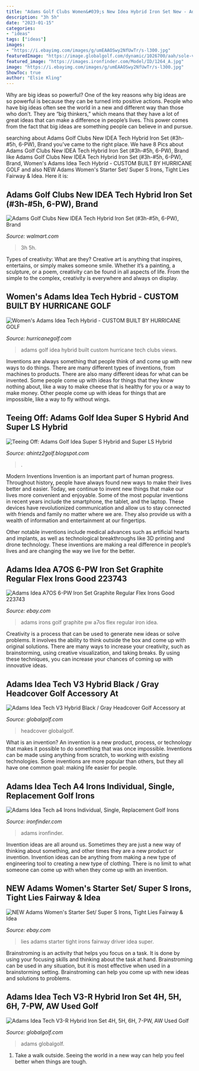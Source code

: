 ```yaml
---
title: "Adams Golf Clubs Women&#039;s New Idea Hybrid Iron Set New - Adams Ironfinder"
description: "3h 5h"
date: "2023-01-15"
categories:
- "ideas"
tags: ["ideas"]
images:
- "https://i.ebayimg.com/images/g/umEAAOSwy2NfUwTr/s-l300.jpg"
featuredImage: "https://image.globalgolf.com/dynamic/1026700/aah/sole-view/adams-idea-tech-v3-r-hybrid-iron-set.jpg?s=1240"
featured_image: "https://images.ironfinder.com/Model/ID/1264_A.jpg"
image: "https://i.ebayimg.com/images/g/umEAAOSwy2NfUwTr/s-l300.jpg"
ShowToc: true
author: "Elsie Kling"
---
```



Why are big ideas so powerful?
One of the key reasons why big ideas are so powerful is because they can be turned into positive actions. People who have big ideas often see the world in a new and different way than those who don’t. They are “big thinkers,” which means that they have a lot of great ideas that can make a difference in people’s lives. This power comes from the fact that big ideas are something people can believe in and pursue.

	

		
searching about Adams Golf Clubs New IDEA Tech Hybrid Iron Set (#3h-#5h, 6-PW), Brand you've came to the right place. We have 8 Pics about Adams Golf Clubs New IDEA Tech Hybrid Iron Set (#3h-#5h, 6-PW), Brand like Adams Golf Clubs New IDEA Tech Hybrid Iron Set (#3h-#5h, 6-PW), Brand, Women&#039;s Adams Idea Tech Hybrid - CUSTOM BUILT BY HURRICANE GOLF and also NEW Adams Women&#039;s Starter Set/ Super S Irons, Tight Lies Fairway &amp; Idea. Here it is:
		
    
## Adams Golf Clubs New IDEA Tech Hybrid Iron Set (#3h-#5h, 6-PW), Brand

<img loading=lazy src="https://i5.walmartimages.com/asr/c06a4ce7-68ff-4996-8e58-dd570c2a9545_1.50177406b4bd5ffd561a21949f1f5312.jpeg?odnWidth=1000&amp;odnHeight=1000&amp;odnBg=ffffff" onerror="this.onerror=null;this.src='https://tse1.mm.bing.net/th?id=OIP.bdnELNuyIPVIjv2rxA3_eQHaHa&amp;pid=15.1';" alt="Adams Golf Clubs New IDEA Tech Hybrid Iron Set (#3h-#5h, 6-PW), Brand">

_Source: walmart.com_

>3h 5h. 

	

Types of creativity: What are they?
Creative art is anything that inspires, entertains, or simply makes someone smile. Whether it’s a painting, a sculpture, or a poem, creativity can be found in all aspects of life. From the simple to the complex, creativity is everywhere and always on display.

    
## Women&#039;s Adams Idea Tech Hybrid - CUSTOM BUILT BY HURRICANE GOLF

<img loading=lazy src="https://www.hurricanegolf.com/media/catalog/product/cache/1/image/9df78eab33525d08d6e5fb8d27136e95/a/d/adams_wmns_ideatechhybrid_sole_4.jpg" onerror="this.onerror=null;this.src='https://tse1.mm.bing.net/th?id=OIP.i-k5fuIAHmVYwaZ1JVkHKgHaHa&amp;pid=15.1';" alt="Women&#039;s Adams Idea Tech Hybrid - CUSTOM BUILT BY HURRICANE GOLF">

_Source: hurricanegolf.com_

>adams golf idea hybrid built custom hurricane tech clubs views. 

	

Inventions are always something that people think of and come up with new ways to do things. There are many different types of inventions, from machines to products. There are also many different ideas for what can be invented. Some people come up with ideas for things that they know nothing about, like a way to make cheese that is healthy for you or a way to make money. Other people come up with ideas for things that are impossible, like a way to fly without wings.

    
## Teeing Off: Adams Golf Idea Super S Hybrid And Super LS Hybrid

<img loading=lazy src="https://3.bp.blogspot.com/-fmN_4CJqxzw/UOkPvysYiVI/AAAAAAAAAU8/FkVFFTD3264/s1600/Super+LS2.jpg" onerror="this.onerror=null;this.src='https://tse3.mm.bing.net/th?id=OIP.HOalxfSe3c3Gq9i_X2EoywAAAA&amp;pid=15.1';" alt="Teeing Off: Adams Golf Idea Super S Hybrid and Super LS Hybrid">

_Source: ahintz2golf.blogspot.com_

>. 

	

Modern Inventions
Invention is an important part of human progress. Throughout history, people have always found new ways to make their lives better and easier. Today, we continue to invent new things that make our lives more convenient and enjoyable.
Some of the most popular inventions in recent years include the smartphone, the tablet, and the laptop. These devices have revolutionized communication and allow us to stay connected with friends and family no matter where we are. They also provide us with a wealth of information and entertainment at our fingertips.

Other notable inventions include medical advances such as artificial hearts and implants, as well as technological breakthroughs like 3D printing and drone technology. These inventions are making a real difference in people’s lives and are changing the way we live for the better.

    
## Adams Idea A7OS 6-PW Iron Set Graphite Regular Flex Irons Good 223743

<img loading=lazy src="http://s3.amazonaws.com/images.swingemagaingolf.com/00223743__1.jpg" onerror="this.onerror=null;this.src='https://tse2.mm.bing.net/th?id=OIP.x8qkQ57ue1_OGmfpbi-SMgHaE7&amp;pid=15.1';" alt="Adams Idea A7OS 6-PW Iron Set Graphite Regular Flex Irons Good 223743">

_Source: ebay.com_

>adams irons golf graphite pw a7os flex regular iron idea. 

	

Creativity is a process that can be used to generate new ideas or solve problems. It involves the ability to think outside the box and come up with original solutions. There are many ways to increase your creativity, such as brainstorming, using creative visualization, and taking breaks. By using these techniques, you can increase your chances of coming up with innovative ideas.

    
## Adams Idea Tech V3 Hybrid Black / Gray Headcover Golf Accessory At

<img loading=lazy src="https://image.globalgolf.com/dynamic/1021700/aaa/front-view/adams-idea-tech-v3-hybrid-headcover.jpg?s=1240" onerror="this.onerror=null;this.src='https://tse1.mm.bing.net/th?id=OIP.FSnjCNklyBrFQM3N3ZXT2wHaHa&amp;pid=15.1';" alt="Adams Idea Tech V3 Hybrid Black / Gray Headcover Golf Accessory at">

_Source: globalgolf.com_

>headcover globalgolf. 

	

What is an invention?
An invention is a new product, process, or technology that makes it possible to do something that was once impossible. Inventions can be made using anything from scratch, to working with existing technologies. Some inventions are more popular than others, but they all have one common goal: making life easier for people.

    
## Adams Idea Tech A4 Irons Individual, Single, Replacement Golf Irons

<img loading=lazy src="https://images.ironfinder.com/Model/ID/1264_A.jpg" onerror="this.onerror=null;this.src='https://tse2.mm.bing.net/th?id=OIP._yajTbHteUJ9CRGm1Nfp4gAAAA&amp;pid=15.1';" alt="Adams Idea Tech a4 Irons Individual, Single, Replacement Golf Irons">

_Source: ironfinder.com_

>adams ironfinder. 

	

Invention ideas are all around us. Sometimes they are just a new way of thinking about something, and other times they are a new product or invention. Invention ideas can be anything from making a new type of engineering tool to creating a new type of clothing. There is no limit to what someone can come up with when they come up with an invention.

    
## NEW Adams Women&#039;s Starter Set/ Super S Irons, Tight Lies Fairway &amp; Idea

<img loading=lazy src="https://i.ebayimg.com/images/g/umEAAOSwy2NfUwTr/s-l300.jpg" onerror="this.onerror=null;this.src='https://tse1.mm.bing.net/th?id=OIP.Xi_oBlSdOl_Xddbtekz6awAAAA&amp;pid=15.1';" alt="NEW Adams Women&#039;s Starter Set/ Super S Irons, Tight Lies Fairway &amp; Idea">

_Source: ebay.com_

>lies adams starter tight irons fairway driver idea super. 

	

Brainstroming is an activity that helps you focus on a task. It is done by using your focusing skills and thinking about the task at hand. Brainstroming can be used in any situation, but it is most effective when used in a brainstorming setting. Brainstroming can help you come up with new ideas and solutions to problems.

    
## Adams Idea Tech V3-R Hybrid Iron Set 4H, 5H, 6H, 7-PW, AW Used Golf

<img loading=lazy src="https://image.globalgolf.com/dynamic/1026700/aah/sole-view/adams-idea-tech-v3-r-hybrid-iron-set.jpg?s=1240" onerror="this.onerror=null;this.src='https://tse4.mm.bing.net/th?id=OIP.wvkcoWmjTfrpnnCw1oGYWgHaHa&amp;pid=15.1';" alt="Adams Idea Tech V3-R Hybrid Iron Set 4H, 5H, 6H, 7-PW, AW Used Golf">

_Source: globalgolf.com_

>adams globalgolf. 

	

1. Take a walk outside. Seeing the world in a new way can help you feel better when things are tough.

